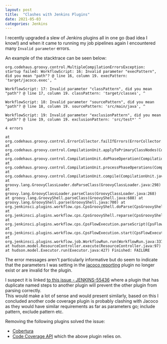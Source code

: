 ```yaml
---
layout: post
title:  "Clashes with Jenkins Plugins"
date: 2021-05-03
categories: Jenkins
---
```


I recently upgraded a slew of Jenkins plugins all in one go (bad idea I know!) and when it came to running my job pipelines again I encountered many `Invalid parameter` errors.

An example of the stacktrace can be seen below:  
```
org.codehaus.groovy.control.MultipleCompilationErrorsException: startup failed: WorkflowScript: 16: Invalid parameter "execPattern", did you mean "path"? @ line 16, column 19. execPattern: 'target/jacoco.exec', ^

WorkflowScript: 17: Invalid parameter "classPattern", did you mean "path"? @ line 17, column 19. classPattern: 'target/classes', ^

WorkflowScript: 18: Invalid parameter "sourcePattern", did you mean "path"? @ line 18, column 19. sourcePattern: 'src/main/java', ^

WorkflowScript: 19: Invalid parameter "exclusionPattern", did you mean "path"? @ line 19, column 19. exclusionPattern: 'src/test*' ^

4 errors

at org.codehaus.groovy.control.ErrorCollector.failIfErrors(ErrorCollector.java:310) at org.codehaus.groovy.control.CompilationUnit.applyToPrimaryClassNodes(CompilationUnit.java:1085) at org.codehaus.groovy.control.CompilationUnit.doPhaseOperation(CompilationUnit.java:603) at org.codehaus.groovy.control.CompilationUnit.processPhaseOperations(CompilationUnit.java:581) at org.codehaus.groovy.control.CompilationUnit.compile(CompilationUnit.java:558) at groovy.lang.GroovyClassLoader.doParseClass(GroovyClassLoader.java:298) at groovy.lang.GroovyClassLoader.parseClass(GroovyClassLoader.java:268) at groovy.lang.GroovyShell.parseClass(GroovyShell.java:688) at groovy.lang.GroovyShell.parse(GroovyShell.java:700) at org.jenkinsci.plugins.workflow.cps.CpsGroovyShell.doParse(CpsGroovyShell.java:142) at org.jenkinsci.plugins.workflow.cps.CpsGroovyShell.reparse(CpsGroovyShell.java:127) at org.jenkinsci.plugins.workflow.cps.CpsFlowExecution.parseScript(CpsFlowExecution.java:571) at org.jenkinsci.plugins.workflow.cps.CpsFlowExecution.start(CpsFlowExecution.java:523) at org.jenkinsci.plugins.workflow.job.WorkflowRun.run(WorkflowRun.java:337) at hudson.model.ResourceController.execute(ResourceController.java:97) at hudson.model.Executor.run(Executor.java:427) Finished: FAILURE
```

The error messages aren't particularly informative but do seem to indicate that the parameters I was setting in the [jacoco reporting](https://plugins.jenkins.io/jacoco/) plugin no longer exist or are invalid for the plugin.  

I suspect it is linked [to this issue - JENKINS-55436](https://issues.jenkins.io/browse/JENKINS-55436) where a plugin that has duplicate named steps to another plugin will prevent the other plugin from parsing correctly.  
This would make a lot of sense and would present similarly, based on this I concluded another code coverage plugin is probably clashing with Jacoco as they would have similar requirements as far as parameters go; include pattern, exclude pattern etc.

Removing the following plugins solved the issue:
* [Cobertura](https://plugins.jenkins.io/cobertura/)
* [Code Coverage API](https://plugins.jenkins.io/code-coverage-api/) which the above plugin relies on.